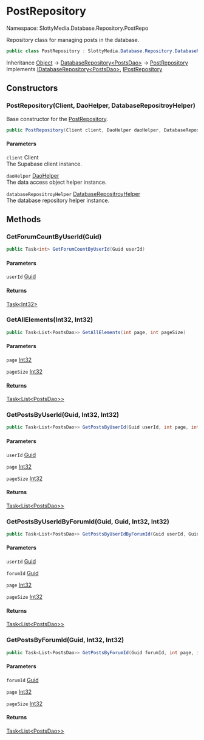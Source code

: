 # PostRepository

Namespace: SlottyMedia.Database.Repository.PostRepo

Repository class for managing posts in the database.

```csharp
public class PostRepository : SlottyMedia.Database.Repository.DatabaseRepository`1[[SlottyMedia.Database.Daos.PostsDao, SlottyMedia.Database, Version=1.0.0.0, Culture=neutral, PublicKeyToken=null]], SlottyMedia.Database.Repository.IDatabaseRepository`1[[SlottyMedia.Database.Daos.PostsDao, SlottyMedia.Database, Version=1.0.0.0, Culture=neutral, PublicKeyToken=null]], IPostRepository
```

Inheritance [Object](https://docs.microsoft.com/en-us/dotnet/api/system.object) → [DatabaseRepository&lt;PostsDao&gt;](./slottymedia.database.repository.databaserepository-1.md) → [PostRepository](./slottymedia.database.repository.postrepo.postrepository.md)<br>
Implements [IDatabaseRepository&lt;PostsDao&gt;](./slottymedia.database.repository.idatabaserepository-1.md), [IPostRepository](./slottymedia.database.repository.postrepo.ipostrepository.md)

## Constructors

### **PostRepository(Client, DaoHelper, DatabaseRepositroyHelper)**

Base constructor for the [PostRepository](./slottymedia.database.repository.postrepo.postrepository.md).

```csharp
public PostRepository(Client client, DaoHelper daoHelper, DatabaseRepositroyHelper databaseRepositroyHelper)
```

#### Parameters

`client` Client<br>
The Supabase client instance.

`daoHelper` [DaoHelper](./slottymedia.database.helper.daohelper.md)<br>
The data access object helper instance.

`databaseRepositroyHelper` [DatabaseRepositroyHelper](./slottymedia.database.helper.databaserepositroyhelper.md)<br>
The database repository helper instance.

## Methods

### **GetForumCountByUserId(Guid)**

```csharp
public Task<int> GetForumCountByUserId(Guid userId)
```

#### Parameters

`userId` [Guid](https://docs.microsoft.com/en-us/dotnet/api/system.guid)<br>

#### Returns

[Task&lt;Int32&gt;](https://docs.microsoft.com/en-us/dotnet/api/system.threading.tasks.task-1)<br>

### **GetAllElements(Int32, Int32)**

```csharp
public Task<List<PostsDao>> GetAllElements(int page, int pageSize)
```

#### Parameters

`page` [Int32](https://docs.microsoft.com/en-us/dotnet/api/system.int32)<br>

`pageSize` [Int32](https://docs.microsoft.com/en-us/dotnet/api/system.int32)<br>

#### Returns

[Task&lt;List&lt;PostsDao&gt;&gt;](https://docs.microsoft.com/en-us/dotnet/api/system.threading.tasks.task-1)<br>

### **GetPostsByUserId(Guid, Int32, Int32)**

```csharp
public Task<List<PostsDao>> GetPostsByUserId(Guid userId, int page, int pageSize)
```

#### Parameters

`userId` [Guid](https://docs.microsoft.com/en-us/dotnet/api/system.guid)<br>

`page` [Int32](https://docs.microsoft.com/en-us/dotnet/api/system.int32)<br>

`pageSize` [Int32](https://docs.microsoft.com/en-us/dotnet/api/system.int32)<br>

#### Returns

[Task&lt;List&lt;PostsDao&gt;&gt;](https://docs.microsoft.com/en-us/dotnet/api/system.threading.tasks.task-1)<br>

### **GetPostsByUserIdByForumId(Guid, Guid, Int32, Int32)**

```csharp
public Task<List<PostsDao>> GetPostsByUserIdByForumId(Guid userId, Guid forumId, int page, int pageSize)
```

#### Parameters

`userId` [Guid](https://docs.microsoft.com/en-us/dotnet/api/system.guid)<br>

`forumId` [Guid](https://docs.microsoft.com/en-us/dotnet/api/system.guid)<br>

`page` [Int32](https://docs.microsoft.com/en-us/dotnet/api/system.int32)<br>

`pageSize` [Int32](https://docs.microsoft.com/en-us/dotnet/api/system.int32)<br>

#### Returns

[Task&lt;List&lt;PostsDao&gt;&gt;](https://docs.microsoft.com/en-us/dotnet/api/system.threading.tasks.task-1)<br>

### **GetPostsByForumId(Guid, Int32, Int32)**

```csharp
public Task<List<PostsDao>> GetPostsByForumId(Guid forumId, int page, int pageSize)
```

#### Parameters

`forumId` [Guid](https://docs.microsoft.com/en-us/dotnet/api/system.guid)<br>

`page` [Int32](https://docs.microsoft.com/en-us/dotnet/api/system.int32)<br>

`pageSize` [Int32](https://docs.microsoft.com/en-us/dotnet/api/system.int32)<br>

#### Returns

[Task&lt;List&lt;PostsDao&gt;&gt;](https://docs.microsoft.com/en-us/dotnet/api/system.threading.tasks.task-1)<br>

